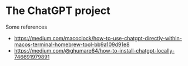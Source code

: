 # The ChatGPT project

Some references

- https://medium.com/macoclock/how-to-use-chatgpt-directly-within-macos-terminal-homebrew-tool-bb9a109d91e8
- https://medium.com/@ghumare64/how-to-install-chatgpt-locally-746691979891